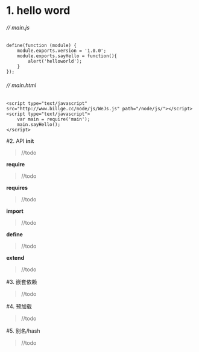 # 1. hello word
###### // main.js
```
define(function (module) {
	module.exports.version = '1.0.0';
	module.exports.sayHello = function(){
		alert('helloworld');
	}
});
```
###### // main.html
```
<script type="text/javascript" src="http://www.billge.cc/node/js/WeJs.js" path="/node/js/"></script>
<script type="text/javascript">
	var main = require('main');
	main.sayHello();
</script>
```

#2. API
**init**
> //todo

**require**
> //todo

**requires**
> //todo

**import**
> //todo

**define**
> //todo

**extend**
> //todo


#3. 嵌套依赖
> //todo


#4. 预加载
> //todo

#5. 别名/hash
> //todo